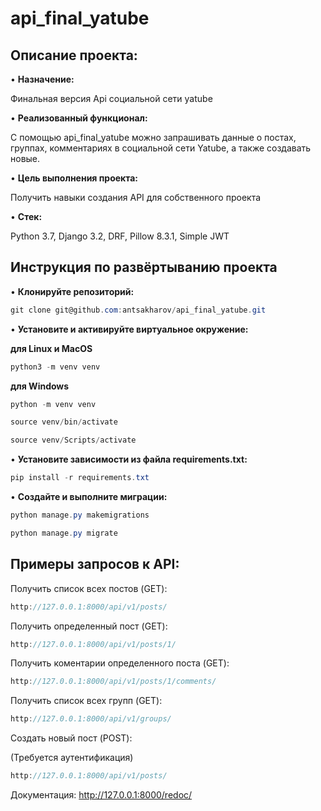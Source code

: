 # api_final_yatube 

## Описание проекта: 

•	**Назначение:** 

Финальная версия Api социальной сети yatube

•	**Реализованный функционал:** 

С помощью api_final_yatube можно запрашивать данные о постах, группах, комментариях в социальной сети Yatube, а также создавать новые.

•	**Цель выполнения проекта:**

Получить навыки создания API для собственного проекта

•	**Стек:**

Python 3.7, Django 3.2, DRF, Pillow 8.3.1, Simple JWT

## Инструкция по развёртыванию проекта

•	**Клонируйте репозиторий:**

```csharp 
git clone git@github.com:antsakharov/api_final_yatube.git
```

•	**Установите и активируйте виртуальное окружение:**

**для Linux и MacOS**

```csharp 
python3 -m venv venv
```

**для Windows**

```csharp 
python -m venv venv
```

```csharp 
source venv/bin/activate
```

```csharp 
source venv/Scripts/activate
```

•	**Установите зависимости из файла requirements.txt:**

```csharp 
pip install -r requirements.txt
```

•	**Создайте и выполните миграции:**

```csharp 
python manage.py makemigrations
```

```csharp 
python manage.py migrate
```
## Примеры запросов к API:

Получить список всех постов (GET):
```csharp
http://127.0.0.1:8000/api/v1/posts/
```

Получить определенный пост (GET):
```csharp
http://127.0.0.1:8000/api/v1/posts/1/
```

Получить коментарии определенного поста (GET):
```csharp
http://127.0.0.1:8000/api/v1/posts/1/comments/
```

Получить список всех групп (GET):
```csharp
http://127.0.0.1:8000/api/v1/groups/
```

Создать новый пост (POST):


(Требуется аутентификация)
```csharp
http://127.0.0.1:8000/api/v1/posts/
```

Документация: http://127.0.0.1:8000/redoc/
